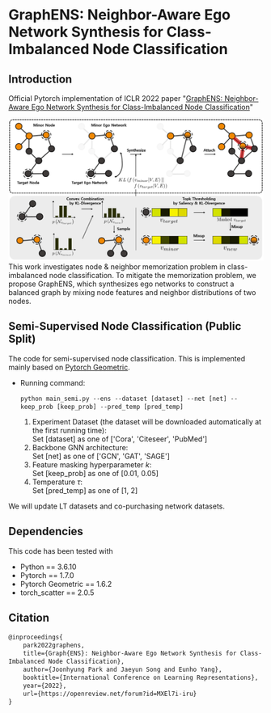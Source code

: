 # GraphENS: Neighbor-Aware Ego Network Synthesis for Class-Imbalanced Node Classification

## Introduction

Official Pytorch implementation of ICLR 2022 paper "[GraphENS: Neighbor-Aware Ego Network Synthesis for Class-Imbalanced Node Classification](https://openreview.net/forum?id=MXEl7i-iru)"

![Overview Figure](figures/Conceptfig.PNG)
This work investigates node & neighbor memorization problem in class-imbalanced node classification.
To mitigate the memorization problem, we propose GraphENS, which synthesizes ego networks to construct a balanced graph by mixing node features and neighbor distributions of two nodes.

## Semi-Supervised Node Classification (Public Split)

The code for semi-supervised node classification. 
This is implemented mainly based on [Pytorch Geometric](https://github.com/rusty1s/pytorch_geometric).

- Running command:
  ```
  python main_semi.py --ens --dataset [dataset] --net [net] --keep_prob [keep_prob] --pred_temp [pred_temp]
  ```
  1. Experiment Dataset (the dataset will be downloaded automatically at the first running time):\
       Set [dataset] as one of ['Cora', 'Citeseer', 'PubMed']
  2. Backbone GNN architecture:\
       Set [net] as one of ['GCN', 'GAT', 'SAGE']
  3. Feature masking hyperparameter $k$:\
       Set [keep_prob] as one of [0.01, 0.05]
  4. Temperature $\tau$:\
       Set [pred_temp] as one of [1, 2]

We will update LT datasets and co-purchasing network datasets.

## Dependencies
This code has been tested with 
- Python == 3.6.10
- Pytorch == 1.7.0
- Pytorch Geometric == 1.6.2
- torch_scatter == 2.0.5

## Citation
```
@inproceedings{
    park2022graphens,
    title={Graph{ENS}: Neighbor-Aware Ego Network Synthesis for Class-Imbalanced Node Classification},
    author={Joonhyung Park and Jaeyun Song and Eunho Yang},
    booktitle={International Conference on Learning Representations},
    year={2022},
    url={https://openreview.net/forum?id=MXEl7i-iru}
}
```
